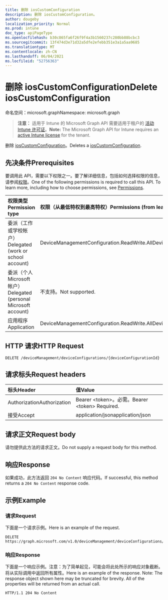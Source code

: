 ```yaml
---
title: 删除 iosCustomConfiguration
description: 删除 iosCustomConfiguration。
author: dougeby
localization_priority: Normal
ms.prod: intune
doc_type: apiPageType
ms.openlocfilehash: b30c865fa6f26f9f4a3b1560237c280bb88bcbc3
ms.sourcegitcommit: 13f474d3e71d32a5dfe2efebb351e3a1a5aa9685
ms.translationtype: MT
ms.contentlocale: zh-CN
ms.lasthandoff: 06/04/2021
ms.locfileid: "52756363"
---
```

# <a name="delete-ioscustomconfiguration"></a><span data-ttu-id="e72db-103">删除 iosCustomConfiguration</span><span class="sxs-lookup"><span data-stu-id="e72db-103">Delete iosCustomConfiguration</span></span>

<span data-ttu-id="e72db-104">命名空间：microsoft.graph</span><span class="sxs-lookup"><span data-stu-id="e72db-104">Namespace: microsoft.graph</span></span>

> <span data-ttu-id="e72db-105">**注意：** 适用于 Intune 的 Microsoft Graph API 需要适用于租户的 [活动 Intune 许可证](https://go.microsoft.com/fwlink/?linkid=839381)。</span><span class="sxs-lookup"><span data-stu-id="e72db-105">**Note:** The Microsoft Graph API for Intune requires an [active Intune license](https://go.microsoft.com/fwlink/?linkid=839381) for the tenant.</span></span>

<span data-ttu-id="e72db-106">删除 [iosCustomConfiguration](../resources/intune-deviceconfig-ioscustomconfiguration.md)。</span><span class="sxs-lookup"><span data-stu-id="e72db-106">Deletes a [iosCustomConfiguration](../resources/intune-deviceconfig-ioscustomconfiguration.md).</span></span>

## <a name="prerequisites"></a><span data-ttu-id="e72db-107">先决条件</span><span class="sxs-lookup"><span data-stu-id="e72db-107">Prerequisites</span></span>
<span data-ttu-id="e72db-p101">要调用此 API，需要以下权限之一。要了解详细信息，包括如何选择权限的信息，请参阅[权限](/graph/permissions-reference)。</span><span class="sxs-lookup"><span data-stu-id="e72db-p101">One of the following permissions is required to call this API. To learn more, including how to choose permissions, see [Permissions](/graph/permissions-reference).</span></span>

|<span data-ttu-id="e72db-110">权限类型</span><span class="sxs-lookup"><span data-stu-id="e72db-110">Permission type</span></span>|<span data-ttu-id="e72db-111">权限（从最低特权到最高特权）</span><span class="sxs-lookup"><span data-stu-id="e72db-111">Permissions (from least to most privileged)</span></span>|
|:---|:---|
|<span data-ttu-id="e72db-112">委派（工作或学校帐户）</span><span class="sxs-lookup"><span data-stu-id="e72db-112">Delegated (work or school account)</span></span>|<span data-ttu-id="e72db-113">DeviceManagementConfiguration.ReadWrite.All</span><span class="sxs-lookup"><span data-stu-id="e72db-113">DeviceManagementConfiguration.ReadWrite.All</span></span>|
|<span data-ttu-id="e72db-114">委派（个人 Microsoft 帐户）</span><span class="sxs-lookup"><span data-stu-id="e72db-114">Delegated (personal Microsoft account)</span></span>|<span data-ttu-id="e72db-115">不支持。</span><span class="sxs-lookup"><span data-stu-id="e72db-115">Not supported.</span></span>|
|<span data-ttu-id="e72db-116">应用程序</span><span class="sxs-lookup"><span data-stu-id="e72db-116">Application</span></span>|<span data-ttu-id="e72db-117">DeviceManagementConfiguration.ReadWrite.All</span><span class="sxs-lookup"><span data-stu-id="e72db-117">DeviceManagementConfiguration.ReadWrite.All</span></span>|

## <a name="http-request"></a><span data-ttu-id="e72db-118">HTTP 请求</span><span class="sxs-lookup"><span data-stu-id="e72db-118">HTTP Request</span></span>
<!-- {
  "blockType": "ignored"
}
-->
``` http
DELETE /deviceManagement/deviceConfigurations/{deviceConfigurationId}
```

## <a name="request-headers"></a><span data-ttu-id="e72db-119">请求标头</span><span class="sxs-lookup"><span data-stu-id="e72db-119">Request headers</span></span>
|<span data-ttu-id="e72db-120">标头</span><span class="sxs-lookup"><span data-stu-id="e72db-120">Header</span></span>|<span data-ttu-id="e72db-121">值</span><span class="sxs-lookup"><span data-stu-id="e72db-121">Value</span></span>|
|:---|:---|
|<span data-ttu-id="e72db-122">Authorization</span><span class="sxs-lookup"><span data-stu-id="e72db-122">Authorization</span></span>|<span data-ttu-id="e72db-123">Bearer &lt;token&gt;。必需。</span><span class="sxs-lookup"><span data-stu-id="e72db-123">Bearer &lt;token&gt; Required.</span></span>|
|<span data-ttu-id="e72db-124">接受</span><span class="sxs-lookup"><span data-stu-id="e72db-124">Accept</span></span>|<span data-ttu-id="e72db-125">application/json</span><span class="sxs-lookup"><span data-stu-id="e72db-125">application/json</span></span>|

## <a name="request-body"></a><span data-ttu-id="e72db-126">请求正文</span><span class="sxs-lookup"><span data-stu-id="e72db-126">Request body</span></span>
<span data-ttu-id="e72db-127">请勿提供此方法的请求正文。</span><span class="sxs-lookup"><span data-stu-id="e72db-127">Do not supply a request body for this method.</span></span>

## <a name="response"></a><span data-ttu-id="e72db-128">响应</span><span class="sxs-lookup"><span data-stu-id="e72db-128">Response</span></span>
<span data-ttu-id="e72db-129">如果成功，此方法返回 `204 No Content` 响应代码。</span><span class="sxs-lookup"><span data-stu-id="e72db-129">If successful, this method returns a `204 No Content` response code.</span></span>

## <a name="example"></a><span data-ttu-id="e72db-130">示例</span><span class="sxs-lookup"><span data-stu-id="e72db-130">Example</span></span>

### <a name="request"></a><span data-ttu-id="e72db-131">请求</span><span class="sxs-lookup"><span data-stu-id="e72db-131">Request</span></span>
<span data-ttu-id="e72db-132">下面是一个请求示例。</span><span class="sxs-lookup"><span data-stu-id="e72db-132">Here is an example of the request.</span></span>
``` http
DELETE https://graph.microsoft.com/v1.0/deviceManagement/deviceConfigurations/{deviceConfigurationId}
```

### <a name="response"></a><span data-ttu-id="e72db-133">响应</span><span class="sxs-lookup"><span data-stu-id="e72db-133">Response</span></span>
<span data-ttu-id="e72db-p102">下面是一个响应示例。注意：为了简单起见，可能会将此处所示的响应对象截断。将从实际调用中返回所有属性。</span><span class="sxs-lookup"><span data-stu-id="e72db-p102">Here is an example of the response. Note: The response object shown here may be truncated for brevity. All of the properties will be returned from an actual call.</span></span>
``` http
HTTP/1.1 204 No Content
```




